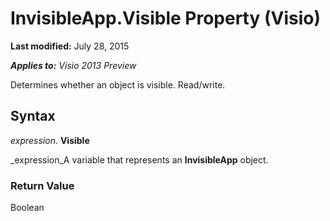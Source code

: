 
# InvisibleApp.Visible Property (Visio)

 **Last modified:** July 28, 2015

 _**Applies to:** Visio 2013 Preview_

Determines whether an object is visible. Read/write.


## Syntax

 _expression_. **Visible**

 _expression_A variable that represents an  **InvisibleApp** object.


### Return Value

Boolean

